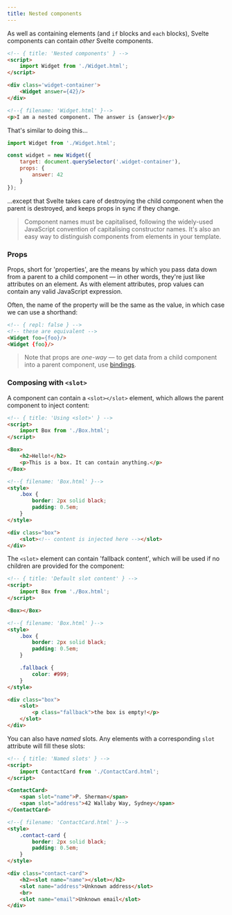 ```yaml
---
title: Nested components
---
```


As well as containing elements (and `if` blocks and `each` blocks), Svelte components can contain *other* Svelte components.

```html
<!-- { title: 'Nested components' } -->
<script>
	import Widget from './Widget.html';
</script>

<div class='widget-container'>
	<Widget answer={42}/>
</div>
```

```html
<!--{ filename: 'Widget.html' }-->
<p>I am a nested component. The answer is {answer}</p>
```

That's similar to doing this...

```js
import Widget from './Widget.html';

const widget = new Widget({
	target: document.querySelector('.widget-container'),
	props: {
		answer: 42
	}
});
```

...except that Svelte takes care of destroying the child component when the parent is destroyed, and keeps props in sync if they change.

> Component names must be capitalised, following the widely-used JavaScript convention of capitalising constructor names. It's also an easy way to distinguish components from elements in your template.


### Props

Props, short for 'properties', are the means by which you pass data down from a parent to a child component — in other words, they're just like attributes on an element. As with element attributes, prop values can contain any valid JavaScript expression.

Often, the name of the property will be the same as the value, in which case we can use a shorthand:

```html
<!-- { repl: false } -->
<!-- these are equivalent -->
<Widget foo={foo}/>
<Widget {foo}/>
```

> Note that props are *one-way* — to get data from a child component into a parent component, use [bindings](guide#bindings).


### Composing with `<slot>`

A component can contain a `<slot></slot>` element, which allows the parent component to inject content:

```html
<!-- { title: 'Using <slot>' } -->
<script>
	import Box from './Box.html';
</script>

<Box>
	<h2>Hello!</h2>
	<p>This is a box. It can contain anything.</p>
</Box>
```

```html
<!--{ filename: 'Box.html' }-->
<style>
	.box {
		border: 2px solid black;
		padding: 0.5em;
	}
</style>

<div class="box">
	<slot><!-- content is injected here --></slot>
</div>
```

The `<slot>` element can contain 'fallback content', which will be used if no children are provided for the component:

```html
<!-- { title: 'Default slot content' } -->
<script>
	import Box from './Box.html';
</script>

<Box></Box>
```

```html
<!--{ filename: 'Box.html' }-->
<style>
	.box {
		border: 2px solid black;
		padding: 0.5em;
	}

	.fallback {
		color: #999;
	}
</style>

<div class="box">
	<slot>
		<p class="fallback">the box is empty!</p>
	</slot>
</div>
```

You can also have *named* slots. Any elements with a corresponding `slot` attribute will fill these slots:

```html
<!-- { title: 'Named slots' } -->
<script>
	import ContactCard from './ContactCard.html';
</script>

<ContactCard>
	<span slot="name">P. Sherman</span>
	<span slot="address">42 Wallaby Way, Sydney</span>
</ContactCard>
```

```html
<!--{ filename: 'ContactCard.html' }-->
<style>
	.contact-card {
		border: 2px solid black;
		padding: 0.5em;
	}
</style>

<div class="contact-card">
	<h2><slot name="name"></slot></h2>
	<slot name="address">Unknown address</slot>
	<br>
	<slot name="email">Unknown email</slot>
</div>
```
